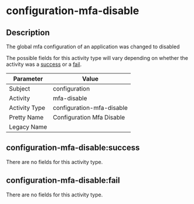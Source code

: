 configuration-mfa-disable
=========================

Description
-----------
The global mfa configuration of an application was changed to disabled

The possible fields for this activity type will vary depending on whether the activity was a [success](#configuration-mfa-disablesuccess) or a [fail](#configuration-mfa-disablefail).

| Parameter     | Value                     |
| ------------- | ------------------------- |
| Subject       | configuration             |
| Activity      | mfa-disable               |
| Activity Type | configuration-mfa-disable |
| Pretty Name   | Configuration Mfa Disable |
| Legacy Name   |                           |

configuration-mfa-disable:success
---------------------------------

There are no fields for this activity type.


configuration-mfa-disable:fail
------------------------------

There are no fields for this activity type.

